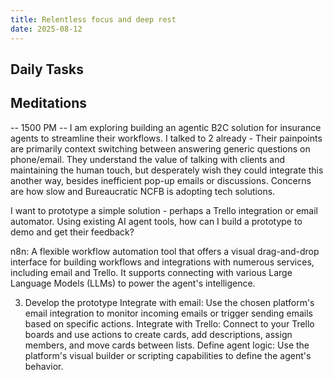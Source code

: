 ```yaml
---
title: Relentless focus and deep rest
date: 2025-08-12
---
```



## Daily Tasks

## Meditations

-- 1500 PM --
I am exploring building an agentic B2C solution for insurance agents to streamline their workflows. I talked to 2 already - Their painpoints are primarily context switching between answering generic questions on phone/email. They understand the value of talking with clients and maintaining the human touch, but desperately wish they could integrate this another way, besides inefficient pop-up emails or discussions. Concerns are how slow and Bureaucratic NCFB is adopting tech solutions.

I want to prototype a simple solution - perhaps a Trello integration or email automator. Using existing AI agent tools, how can I build a prototype to demo and get their feedback?

n8n: A flexible workflow automation tool that offers a visual drag-and-drop interface for building workflows and integrations with numerous services, including email and Trello. It supports connecting with various Large Language Models (LLMs) to power the agent's intelligence.

3. Develop the prototype
Integrate with email: Use the chosen platform's email integration to monitor incoming emails or trigger sending emails based on specific actions.
Integrate with Trello: Connect to your Trello boards and use actions to create cards, add descriptions, assign members, and move cards between lists.
Define agent logic: Use the platform's visual builder or scripting capabilities to define the agent's behavior. 


